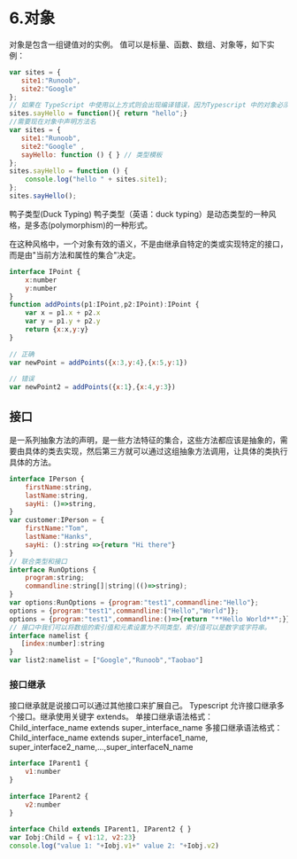 # 6.对象
对象是包含一组键值对的实例。 值可以是标量、函数、数组、对象等，如下实例：

```js
var sites = { 
   site1:"Runoob", 
   site2:"Google" 
};
// 如果在 TypeScript 中使用以上方式则会出现编译错误，因为Typescript 中的对象必须是特定类型的实例。
sites.sayHello = function(){ return "hello";}
//需要现在对象中声明方法名
var sites = { 
   site1:"Runoob", 
   site2:"Google" ,
   sayHello: function () { } // 类型模板
};
sites.sayHello = function () {
    console.log("hello " + sites.site1);
};
sites.sayHello();

```

鸭子类型(Duck Typing)
鸭子类型（英语：duck typing）是动态类型的一种风格，是多态(polymorphism)的一种形式。

在这种风格中，一个对象有效的语义，不是由继承自特定的类或实现特定的接口，而是由"当前方法和属性的集合"决定。
```js
interface IPoint { 
    x:number 
    y:number 
} 
function addPoints(p1:IPoint,p2:IPoint):IPoint { 
    var x = p1.x + p2.x 
    var y = p1.y + p2.y 
    return {x:x,y:y} 
} 
 
// 正确
var newPoint = addPoints({x:3,y:4},{x:5,y:1})  
 
// 错误 
var newPoint2 = addPoints({x:1},{x:4,y:3})
```

## 接口
是一系列抽象方法的声明，是一些方法特征的集合，这些方法都应该是抽象的，需要由具体的类去实现，然后第三方就可以通过这组抽象方法调用，让具体的类执行具体的方法。
```js
interface IPerson { 
    firstName:string, 
    lastName:string, 
    sayHi: ()=>string,
}
var customer:IPerson = { 
    firstName:"Tom",
    lastName:"Hanks", 
    sayHi: ():string =>{return "Hi there"} 
} 
// 联合类型和接口
interface RunOptions { 
    program:string; 
    commandline:string[]|string|(()=>string); 
} 
var options:RunOptions = {program:"test1",commandline:"Hello"}; 
options = {program:"test1",commandline:["Hello","World"]}; 
options = {program:"test1",commandline:()=>{return "**Hello World**";}}; 
// 接口中我们可以将数组的索引值和元素设置为不同类型，索引值可以是数字或字符串。
interface namelist { 
   [index:number]:string 
} 
var list2:namelist = ["Google","Runoob","Taobao"]

```

### 接口继承
接口继承就是说接口可以通过其他接口来扩展自己。
Typescript 允许接口继承多个接口。继承使用关键字 extends。
单接口继承语法格式：
Child_interface_name extends super_interface_name
多接口继承语法格式：
Child_interface_name extends super_interface1_name, super_interface2_name,…,super_interfaceN_name
```js
interface IParent1 { 
    v1:number 
} 
 
interface IParent2 { 
    v2:number 
} 
 
interface Child extends IParent1, IParent2 { } 
var Iobj:Child = { v1:12, v2:23} 
console.log("value 1: "+Iobj.v1+" value 2: "+Iobj.v2)
```